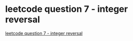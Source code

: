# leetcode question 7 - integer reversal
[leetcode question 7 - integer reversal](https://aiwithcloud.com/2022/09/16/leetcode_question_7___integer_reversal/)